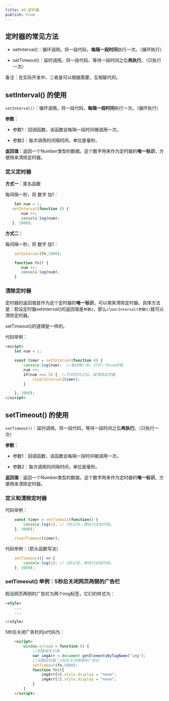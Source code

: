```yaml
---
title: 44-定时器
publish: true
---
```


<ArticleTopAd></ArticleTopAd>




## 定时器的常见方法

- setInterval()：循环调用。将一段代码，**每隔一段时间**执行一次。（循环执行）

- setTimeout()：延时调用。将一段代码，等待一段时间之后**再执行**。（只执行一次）

备注：在实际开发中，二者是可以根据需要，互相替代的。

## setInterval() 的使用

`setInterval()`：循环调用。将一段代码，**每隔一段时间**执行一次。（循环执行）

**参数**：

- 参数1：回调函数，该函数会每隔一段时间被调用一次。

- 参数2：每次调用的间隔时间，单位是毫秒。

**返回值**：返回一个Number类型的数据。这个数字用来作为定时器的**唯一标识**，方便用来清除定时器。

### 定义定时器

**方式一**：匿名函数

每间隔一秒，将 数字 加1：

```javascript
    let num = 1;
   setInterval(function () {
       num ++;
       console.log(num);
   }, 1000);
```

**方式二：**

每间隔一秒，将 数字 加1：

```javascript
    setInterval(fn,1000);

    function fn() {
       num ++;
       console.log(num);
    }

```

### 清除定时器

定时器的返回值是作为这个定时器的**唯一标识**，可以用来清除定时器。具体方法是：假设定时器setInterval()的返回值是`参数1`，那么`clearInterval(参数1)`就可以清除定时器。

setTimeout()的道理是一样的。

代码举例：

```html
<script>
    let num = 1;

    const timer = setInterval(function () {
        console.log(num);  //每间隔一秒，打印一次num的值
        num ++;
        if(num === 5) {  //打印四次之后，就清除定时器
            clearInterval(timer);
        }

    }, 1000);
</script>

```

## setTimeout() 的使用

`setTimeout()`：延时调用。将一段代码，等待一段时间之后**再执行**。（只执行一次）

**参数**：

- 参数1：回调函数，该函数会每隔一段时间被调用一次。

- 参数2：每次调用的间隔时间，单位是毫秒。

**返回值**：返回一个Number类型的数据。这个数字用来作为定时器的**唯一标识**，方便用来清除定时器。

### 定义和清除定时器

代码举例：

```javascript
    const timer = setTimeout(function() {
        console.log(1); // 3秒之后，再执行这段代码。
    }, 3000);

    clearTimeout(timer);

```

代码举例：（箭头函数写法）

```javascript
    setTimeout(() => {
        console.log(1); // 3秒之后，再执行这段代码。
    }, 3000);
```


### setTimeout() 举例：5秒后关闭网页两侧的广告栏

假设网页两侧的广告栏为两个img标签，它们的样式为：


```html
<style>
    ...
    ...

</style>

```

5秒后关闭广告栏的js代码为：

```html
    <script>
        window.onload = function () {
            //获取相关元素
            var imgArr = document.getElementsByTagName("img");
            //设置定时器：5秒后关闭两侧的广告栏
            setTimeout(fn,5000);
            function fn(){
                imgArr[0].style.display = "none";
                imgArr[1].style.display = "none";
            }
        }
    </script>
```


